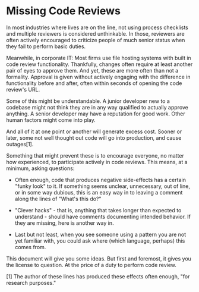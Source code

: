 Missing Code Reviews
====================

In most industries where lives are on the line, not using process checklists
and multiple reviewers is considered unthinkable. In those, reviewers are often
actively encouraged to criticize people of much senior status when they fail to
perform basic duties.

Meanwhile, in corporate IT: Most firms use file hosting systems with built in
code review functionality. Thankfully, changes often require at least another
pair of eyes to approve them. And yet, these are more often than not a
formality.  Approval is given without actively engaging with the difference in
functionality before and after, often within seconds of opening the code
review's URL.

Some of this might be understandable. A junior developer new to a codebase might
not think they are in any way qualified to actually approve anything. A senior
developer may have a reputation for good work. Other human factors might come
into play.

And all of it at one point or another will generate excess cost. Sooner or later,
some not well thought out code will go into production, and cause outages[1].

Something that might prevent these is to encourage everyone, no matter how
experienced, to participate actively in code reviews. This means, at a minimum,
asking questions:

- Often enough, code that produces negative side-effects has a certain "funky
  look" to it. If something seems unclear, unnecessary, out of line, or in some
  way dubious, this is an easy way in to leaving a comment along the lines of
  "What's this do?"

- "Clever hacks" - that is, anything that takes longer than expected to
  understand - should have comments documenting intended behavior. If they are
  missing, here is another way in.

- Last but not least, when you see someone using a pattern you are not yet
  familiar with, you could ask where (which language, perhaps) this comes from.

This document will give you some ideas. But first and foremost, it gives you
the license to question. At the price of a duty to perform code review.


[1] The author of these lines has produced these effects often enough, "for
research purposes."
